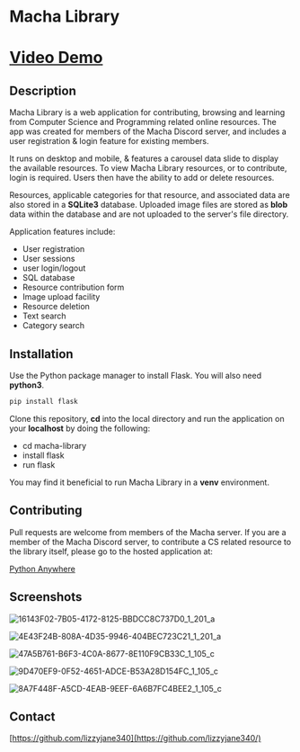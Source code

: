 # Macha Library

# [Video Demo](https://www.youtube.com/watch?v=puB21mO4Iws)

## Description

Macha Library is a web application for contributing, browsing and learning from Computer Science and Programming related
online resources. The app was created for members of the Macha Discord server, and includes a user registration & login 
feature for existing members.

It runs on desktop and mobile, & features a carousel data slide to display the available resources. To view Macha Library 
resources, or to contribute, login is required. Users then have the ability to add or delete resources. 

Resources, applicable categories for that resource, and associated data are also stored in a **SQLite3** database. Uploaded 
image files are stored as **blob** data within the database and are not uploaded to the server's file directory.

Application features include:

- User registration
- User sessions
- user login/logout
- SQL database
- Resource contribution form
- Image upload facility
- Resource deletion 
- Text search
- Category search

## Installation

Use the Python package manager to install Flask. You will also need **python3**.

```bash
pip install flask
```

Clone this repository, **cd** into the local directory and run the application on your **localhost** by doing the following:

- cd macha-library
- install flask
- run flask

You may find it beneficial to run Macha Library in a **venv** environment.

## Contributing

Pull requests are welcome from members of the Macha server. If you are a member of the Macha Discord server, to contribute 
a CS related resource to the library itself, please go to the hosted application at:

[Python Anywhere](https://www.machalibrary.pythonanywhere.com/)

## Screenshots

![16143F02-7B05-4172-8125-BBDCC8C737D0_1_201_a](https://user-images.githubusercontent.com/75592024/134354277-4b0f47c9-adf0-484e-a10b-2b71fc2cd25d.jpeg)


![4E43F24B-808A-4D35-9946-404BEC723C21_1_201_a](https://user-images.githubusercontent.com/75592024/134354314-8e2e8e6a-e2ac-48dc-b37c-16c430b95c08.jpeg)


![47A5B761-B6F3-4C0A-8677-8E110F9CB33C_1_105_c](https://user-images.githubusercontent.com/75592024/134354637-e08397f7-4a31-4ac7-9cca-53eee756c4b7.jpeg)


![9D470EF9-0F52-4651-ADCE-B53A28D154FC_1_105_c](https://user-images.githubusercontent.com/75592024/134353978-56dc6f5b-3284-4c33-8a22-df0cd1757053.jpeg)


![8A7F448F-A5CD-4EAB-9EEF-6A6B7FC4BEE2_1_105_c](https://user-images.githubusercontent.com/75592024/134355396-34d419a5-2149-4f7a-9290-99654de8b6e7.jpeg)



## Contact

[https://github.com/lizzyjane340](https://github.com/lizzyjane340/)





